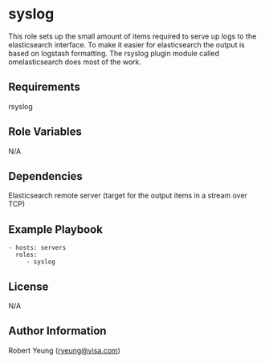 syslog
=========

This role sets up the small amount of items required to serve up logs to the elasticsearch interface.
To make it easier for elasticsearch the output is based on logstash formatting. 
The rsyslog plugin module called omelasticsearch does most of the work.


Requirements
------------
rsyslog


Role Variables
--------------

N/A


Dependencies
------------
Elasticsearch remote server (target for the output items in a stream over TCP)


Example Playbook
----------------

    - hosts: servers
      roles:
         - syslog


License
-------

N/A

Author Information
------------------

Robert Yeung  (ryeung@visa.com)